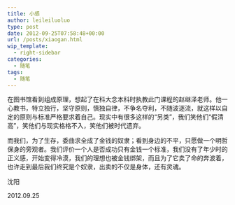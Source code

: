 ```yaml
---
title: 小感
author: leileiluoluo
type: post
date: 2012-09-25T07:58:48+00:00
url: /posts/xiaogan.html
wip_template:
  - right-sidebar
categories:
  - 随笔
tags:
  - 随笔
---
```


在图书馆看到组成原理，想起了在科大念本科时执教此门课程的赵继泽老师。他一心教书，特立独行，坚守原则，慎独自律，不争名夺利，不随波逐流，就这样以自定的原则与标准严格要求着自己。现实中有很多这样的“另类”，我们笑他们“假清高”，笑他们与现实格格不入，笑他们被时代遗弃。

而我们，为了生存，委曲求全成了金钱的奴隶；看到身边的不平，只愿做一个明哲保身的旁观者。我们评价一个人是否成功只有金钱一个标准，我们没有了年少时的正义感，开始变得冷漠，我们的理想也被金钱绑架，而且为了它卖了命的奔波着，也许走到最后我们终究是个奴隶，出卖的不仅是身体，还有灵魂。

沈阳

2012.09.25
